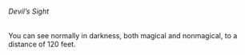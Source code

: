 ###### Devil’s Sight

You can see normally in darkness, both magical and nonmagical, to a distance of 120 feet.
